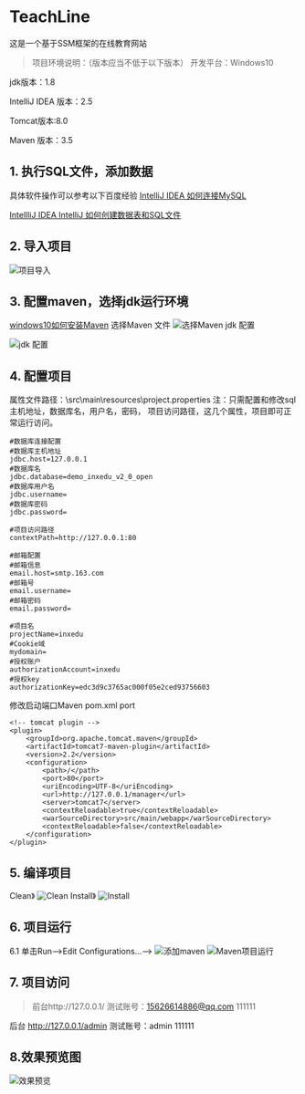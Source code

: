 # TeachLine
这是一个基于SSM框架的在线教育网站



>项目环境说明：（版本应当不低于以下版本）
开发平台：Windows10 


jdk版本：1.8


IntelliJ IDEA 版本：2.5


Tomcat版本:8.0


Maven 版本：3.5


## 1.   执行SQL文件，添加数据
具体软件操作可以参考以下百度经验
[IntelliJ IDEA 如何连接MySQL](https://jingyan.baidu.com/article/2d5afd6923328b85a2e28e0b.html)

[IntellliJ IDEA IntelliJ 如何创建数据表和SQL文件](https://jingyan.baidu.com/article/bea41d43a80be4b4c51be60c.html)

## 2.   导入项目
![项目导入](https://github.com/95DBC/Onlineteach/tree/master/README/1.png)

## 3.   配置maven，选择jdk运行环境
[windows10如何安装Maven](https://jingyan.baidu.com/article/046a7b3e80bc06f9c27fa9bb.html)
选择Maven 文件
![选择Maven](https://github.com/95DBC/Onlineteach/tree/master/README/2.png)
jdk 配置

![jdk 配置](https://github.com/95DBC/Onlineteach/tree/master/README/3.png)
## 4.	配置项目
 属性文件路径：\src\main\resources\project.properties
注：只需配置和修改sql主机地址，数据库名，用户名，密码， 项目访问路径，这几个属性，项目即可正常运行访问。
```
#数据库连接配置
#数据库主机地址
jdbc.host=127.0.0.1
#数据库名
jdbc.database=demo_inxedu_v2_0_open
#数据库用户名
jdbc.username=
#数据库密码
jdbc.password=

#项目访问路径
contextPath=http://127.0.0.1:80

#邮箱配置
#邮箱信息
email.host=smtp.163.com
#邮箱号
email.username=
#邮箱密码
email.password=

#项目名
projectName=inxedu
#Cookie域
mydomain=
#授权账户
authorizationAccount=inxedu
#授权key
authorizationKey=edc3d9c3765ac000f05e2ced93756603
```
修改启动端口Maven pom.xml   port
```
<!-- tomcat plugin -->
<plugin>
    <groupId>org.apache.tomcat.maven</groupId>
    <artifactId>tomcat7-maven-plugin</artifactId>
    <version>2.2</version>
    <configuration>
        <path>/</path>
        <port>80</port>
        <uriEncoding>UTF-8</uriEncoding>
        <url>http://127.0.0.1/manager</url>
        <server>tomcat7</server>
        <contextReloadable>true</contextReloadable>
        <warSourceDirectory>src/main/webapp</warSourceDirectory>
        <contextReloadable>false</contextReloadable>
    </configuration>
</plugin>

```
## 5.	编译项目
Clean》
![Clean](https://github.com/95DBC/Onlineteach/tree/master/README/4.png)
Install》
![Install](https://github.com/95DBC/Onlineteach/tree/master/README/5.png)

## 6.	项目运行
6.1  单击Run-->Edit Configurations...-->
![添加maven](https://github.com/95DBC/Onlineteach/tree/master/README/6.png)
![Maven项目运行](https://github.com/95DBC/Onlineteach/tree/master/README/7.png)

## 7.	项目访问
>前台http://127.0.0.1/ 
测试账号：15626614886@qq.com 111111


后台 http://127.0.0.1/admin 
测试账号：admin 111111

## 8.效果预览图
![效果预览](/demo_inxedu_open/gif/show.gif)
